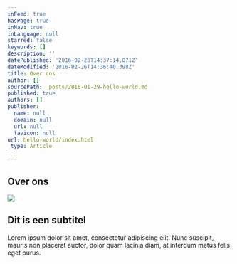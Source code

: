 ```yaml
---
inFeed: true
hasPage: true
inNav: true
inLanguage: null
starred: false
keywords: []
description: ''
datePublished: '2016-02-26T14:37:14.871Z'
dateModified: '2016-02-26T14:36:40.398Z'
title: Over ons
author: []
sourcePath: _posts/2016-01-29-hello-world.md
published: true
authors: []
publisher:
  name: null
  domain: null
  url: null
  favicon: null
url: hello-world/index.html
_type: Article

---
```

## Over ons
![](https://the-grid-user-content.s3-us-west-2.amazonaws.com/7507d7fc-b603-4796-bfaf-07e35ec16e4f.jpg)

## Dit is een subtitel

Lorem ipsum dolor sit amet, consectetur adipiscing elit. Nunc suscipit, mauris non placerat auctor, dolor quam lacinia diam, at interdum metus felis eget purus.